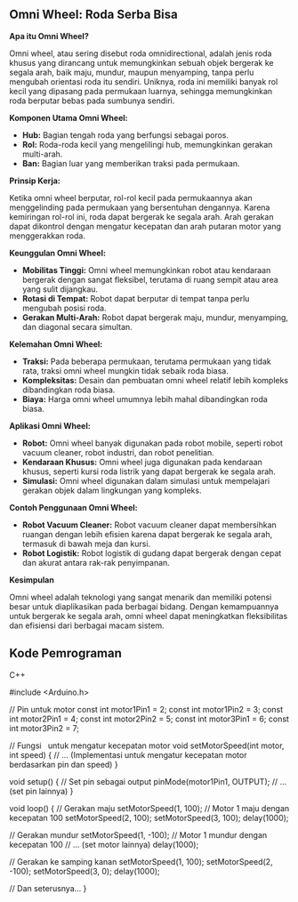 ## Omni Wheel: Roda Serba Bisa

**Apa itu Omni Wheel?**

Omni wheel, atau sering disebut roda omnidirectional, adalah jenis roda khusus yang dirancang untuk memungkinkan sebuah objek bergerak ke segala arah, baik maju, mundur, maupun menyamping, tanpa perlu mengubah orientasi roda itu sendiri. Uniknya, roda ini memiliki banyak rol kecil yang dipasang pada permukaan luarnya, sehingga memungkinkan roda berputar bebas pada sumbunya sendiri.

**Komponen Utama Omni Wheel:**

- **Hub:** Bagian tengah roda yang berfungsi sebagai poros.
- **Rol:** Roda-roda kecil yang mengelilingi hub, memungkinkan gerakan multi-arah.
- **Ban:** Bagian luar yang memberikan traksi pada permukaan.

**Prinsip Kerja:**

Ketika omni wheel berputar, rol-rol kecil pada permukaannya akan menggelinding pada permukaan yang bersentuhan dengannya. Karena kemiringan rol-rol ini, roda dapat bergerak ke segala arah. Arah gerakan dapat dikontrol dengan mengatur kecepatan dan arah putaran motor yang menggerakkan roda.

**Keunggulan Omni Wheel:**

- **Mobilitas Tinggi:** Omni wheel memungkinkan robot atau kendaraan bergerak dengan sangat fleksibel, terutama di ruang sempit atau area yang sulit dijangkau.
- **Rotasi di Tempat:** Robot dapat berputar di tempat tanpa perlu mengubah posisi roda.
- **Gerakan Multi-Arah:** Robot dapat bergerak maju, mundur, menyamping, dan diagonal secara simultan.

**Kelemahan Omni Wheel:**

- **Traksi:** Pada beberapa permukaan, terutama permukaan yang tidak rata, traksi omni wheel mungkin tidak sebaik roda biasa.
- **Kompleksitas:** Desain dan pembuatan omni wheel relatif lebih kompleks dibandingkan roda biasa.
- **Biaya:** Harga omni wheel umumnya lebih mahal dibandingkan roda biasa.

**Aplikasi Omni Wheel:**

- **Robot:** Omni wheel banyak digunakan pada robot mobile, seperti robot vacuum cleaner, robot industri, dan robot penelitian.
- **Kendaraan Khusus:** Omni wheel juga digunakan pada kendaraan khusus, seperti kursi roda listrik yang dapat bergerak ke segala arah.
- **Simulasi:** Omni wheel digunakan dalam simulasi untuk mempelajari gerakan objek dalam lingkungan yang kompleks.

**Contoh Penggunaan Omni Wheel:**

- **Robot Vacuum Cleaner:** Robot vacuum cleaner dapat membersihkan ruangan dengan lebih efisien karena dapat bergerak ke segala arah, termasuk di bawah meja dan kursi.
- **Robot Logistik:** Robot logistik di gudang dapat bergerak dengan cepat dan akurat antara rak-rak penyimpanan.

**Kesimpulan**

Omni wheel adalah teknologi yang sangat menarik dan memiliki potensi besar untuk diaplikasikan pada berbagai bidang. Dengan kemampuannya untuk bergerak ke segala arah, omni wheel dapat meningkatkan fleksibilitas dan efisiensi dari berbagai macam sistem.

## Kode Pemrograman
C++

#include <Arduino.h>

// Pin untuk motor
const int motor1Pin1 = 2;
const int motor1Pin2 = 3;
const int motor2Pin1 = 4;
const int motor2Pin2 = 5;
const int motor3Pin1 = 6;
const int motor3Pin2 = 7;

// Fungsi    untuk mengatur kecepatan motor
void setMotorSpeed(int motor, int speed) {
  // ... (Implementasi untuk mengatur kecepatan motor berdasarkan pin dan speed)
}

void setup() {
  // Set pin sebagai output
  pinMode(motor1Pin1, OUTPUT);
  // ... (set pin lainnya)
}

void loop() {
  // Gerakan maju
  setMotorSpeed(1, 100); // Motor 1 maju dengan kecepatan 100
  setMotorSpeed(2, 100);
  setMotorSpeed(3, 100);
  delay(1000);

  // Gerakan mundur
  setMotorSpeed(1, -100); // Motor 1 mundur dengan kecepatan 100
  // ... (set motor lainnya)
  delay(1000);

  // Gerakan ke samping kanan
  setMotorSpeed(1, 100);
  setMotorSpeed(2, -100);
  setMotorSpeed(3, 0);
  delay(1000);

  // Dan seterusnya...
}

